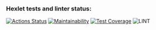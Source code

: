 ### Hexlet tests and linter status:
[![Actions Status](https://github.com/ruslanmsk/frontend-project-lvl3/workflows/hexlet-check/badge.svg)](https://github.com/ruslanmsk/frontend-project-lvl3/actions)
[![Maintainability](https://api.codeclimate.com/v1/badges/ebe225d2fa7e60efdca3/maintainability)](https://codeclimate.com/github/ruslanmsk/frontend-project-lvl3/maintainability)
[![Test Coverage](https://api.codeclimate.com/v1/badges/ebe225d2fa7e60efdca3/test_coverage)](https://codeclimate.com/github/ruslanmsk/frontend-project-lvl3/test_coverage)
![LINT](https://github.com/ruslanmsk/frontend-project-lvl3/workflows/LINT/badge.svg)
